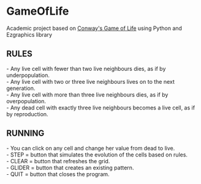 # GameOfLife
Academic project based on [Conway's Game of Life](https://en.wikipedia.org/wiki/Conway%27s_Game_of_Life) using Python and Ezgraphics library

<h2>RULES</h2>
- Any live cell with fewer than two live neighbours dies, as if by underpopulation. <br>
- Any live cell with two or three live neighbours lives on to the next generation. <br>
- Any live cell with more than three live neighbours dies, as if by overpopulation. <br>
- Any dead cell with exactly three live neighbours becomes a live cell, as if by reproduction. <br>

<h2>RUNNING</h2>
- You can click on any cell and change her value from dead to live. <br>
- STEP = button that simulates the evolution of the cells based on rules. <br>
- CLEAR = button that refreshes the grid. <br>
- GLIDER = button that creates an existing pattern. <br>
- QUIT = button that closes the program.
